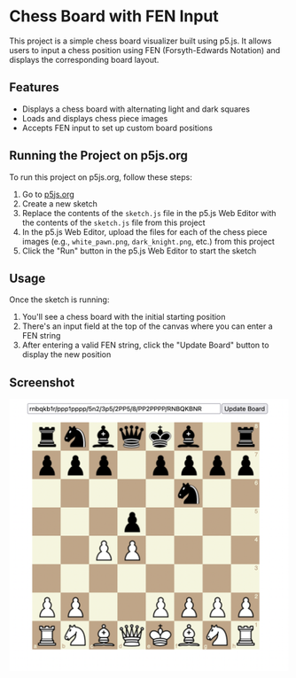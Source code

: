 # Chess Board with FEN Input

This project is a simple chess board visualizer built using p5.js. It allows users to input a chess position using FEN (Forsyth-Edwards Notation) and displays the corresponding board layout.

## Features

- Displays a chess board with alternating light and dark squares
- Loads and displays chess piece images
- Accepts FEN input to set up custom board positions

## Running the Project on p5js.org

To run this project on p5js.org, follow these steps:

1. Go to [p5js.org](https://editor.p5js.org/)
2. Create a new sketch
3. Replace the contents of the `sketch.js` file in the p5.js Web Editor with the contents of the `sketch.js` file from this project
4. In the p5.js Web Editor, upload the files for each of the chess piece images (e.g., `white_pawn.png`, `dark_knight.png`, etc.) from this project
5. Click the "Run" button in the p5.js Web Editor to start the sketch

## Usage

Once the sketch is running:

1. You'll see a chess board with the initial starting position
2. There's an input field at the top of the canvas where you can enter a FEN string
3. After entering a valid FEN string, click the "Update Board" button to display the new position

## Screenshot

<img src="screenshot.png" alt="Chess Board" width="600" />

